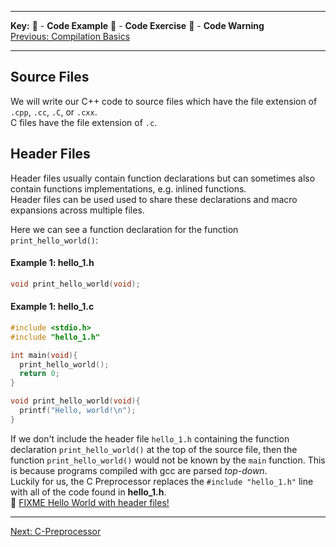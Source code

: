
---
**Key:** 
:large_orange_diamond: - **Code Example** 
:large_blue_diamond: - **Code Exercise** 
:red_circle: - **Code Warning**  
[Previous: Compilation Basics](https://github.com/ackirby88/CS107/blob/master/C-Basics/C-0-CompilationBasics.md)

---
## Source Files
We will write our C++ code to source files which have the file extension of `.cpp`, `.cc`, `.C`, or `.cxx`.  
C files have the file extension of `.c`.

## Header Files
Header files usually contain function declarations but can sometimes also contain functions implementations, e.g. inlined functions.  
Header files can be used used to share these declarations and macro expansions across multiple files.  

Here we can see a function declaration for the function `print_hello_world()`:
#### Example 1: hello_1.h
```C
void print_hello_world(void);
```
#### Example 1: hello_1.c
```C
#include <stdio.h>
#include "hello_1.h"

int main(void){
  print_hello_world();
  return 0;
}

void print_hello_world(void){
  printf("Hello, world!\n");
}
```  
If we don't include the header file `hello_1.h` containing the function declaration `print_hello_world()` at the top of the source file, then the function `print_hello_world()` would not be known by the `main` function. This is because programs compiled with gcc are parsed *top-down*.  
Luckily for us, the C Preprocessor replaces the `#include "hello_1.h"` line with all of the code found in **hello_1.h**.  
:large_orange_diamond: [FIXME Hello World with header files!](...)

---
[Next: C-Preprocessor](https://github.com/ackirby88/CS107/blob/master/C-Basics/C-2-Prepocessor.md)
